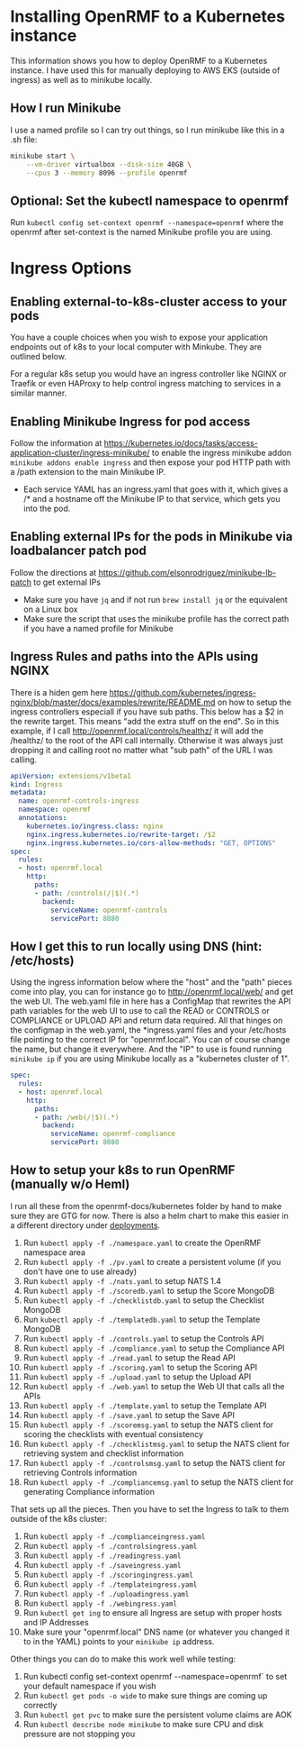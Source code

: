 # Installing OpenRMF to a Kubernetes instance
This information shows you how to deploy OpenRMF to a Kubernetes instance. I have used this for manually deploying to AWS EKS (outside of ingress) as well as to minikube locally. 

## How I run Minikube

I use a named profile so I can try out things, so I run minikube like this in a .sh file:

```bash
minikube start \
    --vm-driver virtualbox --disk-size 40GB \
    --cpus 3 --memory 8096 --profile openrmf
```

## Optional: Set the kubectl namespace to openrmf

Run `kubectl config set-context openrmf --namespace=openrmf` where the openrmf after set-context is the named Minikube profile you are using. 


# Ingress Options

## Enabling external-to-k8s-cluster access to your pods

You have a couple choices when you wish to expose your application endpoints out of k8s to your local computer with Minkube. They are outlined below. 

For a regular k8s setup you would have an ingress controller like NGINX or Traefik or even HAProxy to help control ingress matching to services in a similar manner.

## Enabling Minikube Ingress for pod access
Follow the information at https://kubernetes.io/docs/tasks/access-application-cluster/ingress-minikube/ to enable the ingress minikube addon `minikube addons enable ingress` and then expose your pod HTTP path with a /path extension to the main Minikube IP.

* Each service YAML has an ingress.yaml that goes with it, which gives a /* and a hostname off the Minikube IP to that service, which gets you into the pod.

## Enabling external IPs for the pods in Minikube via loadbalancer patch pod

Follow the directions at https://github.com/elsonrodriguez/minikube-lb-patch to get external IPs

* Make sure you have `jq` and if not run `brew install jq` or the equivalent on a Linux box
* Make sure the script that uses the minikube profile has the correct path if you have a named profile for Minikube

## Ingress Rules and paths into the APIs using NGINX 

There is a hiden gem here https://github.com/kubernetes/ingress-nginx/blob/master/docs/examples/rewrite/README.md on how to setup the ingress controllers especiall if you have sub paths. This below has a $2 in the rewrite target. This means "add the extra stuff on the end". So in this example, if I call http://openrmf.local/controls/healthz/ it will add the /healthz/ to the root of the API call internally. Otherwise it was always just dropping it and calling root no matter what "sub path" of the URL I was calling.

```yaml
apiVersion: extensions/v1beta1
kind: Ingress
metadata:
  name: openrmf-controls-ingress
  namespace: openrmf
  annotations:
    kubernetes.io/ingress.class: nginx
    nginx.ingress.kubernetes.io/rewrite-target: /$2
    nginx.ingress.kubernetes.io/cors-allow-methods: "GET, OPTIONS"
spec:
  rules:
  - host: openrmf.local
    http:
      paths:
      - path: /controls(/|$)(.*)
        backend:
          serviceName: openrmf-controls
          servicePort: 8080
```

## How I get this to run locally using DNS (hint: /etc/hosts)

Using the ingress information below where the "host" and the "path" pieces come into play, you can for instance go to http://openrmf.local/web/ and get the web UI. The web.yaml file in here has a ConfigMap that rewrites the API path variables for the web UI to use to call the READ or CONTROLS or COMPLIANCE or UPLOAD API and return data required. All that hinges on the configmap in the web.yaml, the *ingress.yaml files and your /etc/hosts file pointing to the correct IP for "openrmf.local". You can of course change the name, but change it everywhere. And the "IP" to use is found running `minikube ip` if you are using Minikube locally as a "kubernetes cluster of 1".

```yaml
spec:
  rules:
  - host: openrmf.local
    http:
      paths:
      - path: /web(/|$)(.*)
        backend:
          serviceName: openrmf-compliance
          servicePort: 8080
```

## How to setup your k8s to run OpenRMF (manually w/o Heml)
I run all these from the openrmf-docs/kubernetes folder by hand to make sure they are GTG for now. There is also a helm chart to make this easier in a different directory under [deployments](../).

1. Run `kubectl apply -f ./namespace.yaml` to create the OpenRMF namespace area
2. Run `kubectl apply -f ./pv.yaml` to create a persistent volume (if you don't have one to use already)
3. Run `kubectl apply -f ./nats.yaml` to setup NATS 1.4
4. Run `kubectl apply -f ./scoredb.yaml` to setup the Score MongoDB
5. Run `kubectl apply -f ./checklistdb.yaml` to setup the Checklist MongoDB
6. Run `kubectl apply -f ./templatedb.yaml` to setup the Template MongoDB
7. Run `kubectl apply -f ./controls.yaml` to setup the Controls API
8. Run `kubectl apply -f ./compliance.yaml` to setup the Compliance API
9. Run `kubectl apply -f ./read.yaml` to setup the Read API
10. Run `kubectl apply -f ./scoring.yaml` to setup the Scoring API
11. Run `kubectl apply -f ./upload.yaml` to setup the Upload API
12. Run `kubectl apply -f ./web.yaml` to setup the Web UI that calls all the APIs
13. Run `kubectl apply -f ./template.yaml` to setup the Template API
14. Run `kubectl apply -f ./save.yaml` to setup the Save API
15. Run `kubectl apply -f ./scoremsg.yaml` to setup the NATS client for scoring the checklists with eventual consistency
16. Run `kubectl apply -f ./checklistmsg.yaml` to setup the NATS client for retrieving system and checklist information
17. Run `kubectl apply -f ./controlsmsg.yaml` to setup the NATS client for retrieving Controls information
18. Run `kubectl apply -f ./compliancemsg.yaml` to setup the NATS client for generating Compliance information

That sets up all the pieces. Then you have to set the Ingress to talk to them outside of the k8s cluster:
1. Run `kubectl apply -f ./complianceingress.yaml`
2. Run `kubectl apply -f ./controlsingress.yaml`
3. Run `kubectl apply -f ./readingress.yaml`
4. Run `kubectl apply -f ./saveingress.yaml`
5. Run `kubectl apply -f ./scoringingress.yaml`
6. Run `kubectl apply -f ./templateingress.yaml`
7. Run `kubectl apply -f ./uploadingress.yaml`
8. Run `kubectl apply -f ./webingress.yaml`
9. Run `kubectl get ing` to ensure all Ingress are setup with proper hosts and IP Addresses
10. Make sure your "openrmf.local" DNS name (or whatever you changed it to in the YAML) points to your `minikube ip` address.

Other things you can do to make this work well while testing:

1. Run kubectl config set-context openrmf --namespace=openrmf` to set your default namespace if you wish
2. Run `kubectl get pods -o wide` to make sure things are coming up correctly
3. Run `kubectl get pvc` to make sure the persistent volume claims are AOK
4. Run `kubectl describe node minikube` to make sure CPU and disk pressure are not stopping you
